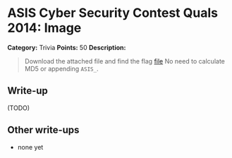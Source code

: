 # ASIS Cyber Security Contest Quals 2014: Image

**Category:** Trivia
**Points:** 50
**Description:**

> Download the attached file and find the flag
> [file](joy_50_25b927e48a23a4b41f215303ca988a01)
> No need to calculate MD5 or appending `ASIS_`.

## Write-up

(TODO)

## Other write-ups

* none yet
